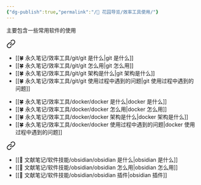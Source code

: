 ```yaml
---
{"dg-publish":true,"permalink":"/🌱 花园导览/效率工具使用/"}
---
```



主要包含一些常用软件的使用


<div class="transclusion internal-embed is-loaded"><a class="markdown-embed-link" href="///git/git/" aria-label="Open link"><svg xmlns="http://www.w3.org/2000/svg" width="24" height="24" viewBox="0 0 24 24" fill="none" stroke="currentColor" stroke-width="2" stroke-linecap="round" stroke-linejoin="round" class="svg-icon lucide-link"><path d="M10 13a5 5 0 0 0 7.54.54l3-3a5 5 0 0 0-7.07-7.07l-1.72 1.71"></path><path d="M14 11a5 5 0 0 0-7.54-.54l-3 3a5 5 0 0 0 7.07 7.07l1.71-1.71"></path></svg></a><div class="markdown-embed">





- [[🍀 永久笔记/效率工具/git/git 是什么\|git 是什么]]
- [[🍀 永久笔记/效率工具/git/git 怎么用\|git 怎么用]]
- [[🍀 永久笔记/效率工具/git/git 架构是什么\|git 架构是什么]]
- [[🍀 永久笔记/效率工具/git/git 使用过程中遇到的问题\|git 使用过程中遇到的问题]]

</div></div>



<div class="transclusion internal-embed is-loaded"><div class="markdown-embed">





- [[🍀 永久笔记/效率工具/docker/docker 是什么\|docker 是什么]]
- [[🍀 永久笔记/效率工具/docker/docker 怎么用\|docker 怎么用]]
- [[🍀 永久笔记/效率工具/docker/docker 架构是什么\|docker 架构是什么]]
- [[🍀 永久笔记/效率工具/docker/docker 使用过程中遇到的问题\|docker 使用过程中遇到的问题]]

</div></div>



<div class="transclusion internal-embed is-loaded"><a class="markdown-embed-link" href="///obsidian/obsidian/" aria-label="Open link"><svg xmlns="http://www.w3.org/2000/svg" width="24" height="24" viewBox="0 0 24 24" fill="none" stroke="currentColor" stroke-width="2" stroke-linecap="round" stroke-linejoin="round" class="svg-icon lucide-link"><path d="M10 13a5 5 0 0 0 7.54.54l3-3a5 5 0 0 0-7.07-7.07l-1.72 1.71"></path><path d="M14 11a5 5 0 0 0-7.54-.54l-3 3a5 5 0 0 0 7.07 7.07l1.71-1.71"></path></svg></a><div class="markdown-embed">





- [[🌿 文献笔记/软件技能/obsidian/obsidian 是什么\|obsidian 是什么]]
- [[🌿 文献笔记/软件技能/obsidian/obsidian 怎么用\|obsidian 怎么用]]
- [[🌿 文献笔记/软件技能/obsidian/obsidian 插件\|obsidian 插件]]

</div></div>

